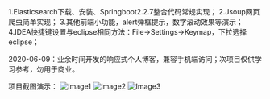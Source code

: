 1.Elasticsearch下载、安装、Springboot2.2.7整合代码常规实现；
2.Jsoup网页爬虫简单实现；
3.其他前端小功能，alert弹框提示，数字滚动效果等演示；
4.IDEA快捷键设置与eclipse相同方法：File->Settings->Keymap，下拉选择eclipse；

2020-06-09：业余时间开发的响应式个人博客，兼容手机端访问；次项目仅供学习参考，勿用于商业。

项目截图演示：
![Image1](https://github.com/291435070/me-protal/blob/master/image/1.jpg)
![Image2](https://github.com/291435070/me-protal/blob/master/image/2.jpg)
![Image3](https://github.com/291435070/me-protal/blob/master/image/3.jpg)